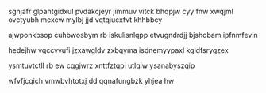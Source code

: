sgnjafr glpahtgidxul pvdakcjeyr jimmuv vitck bhqpjw cyy fnw xwqjml ovctyubh mexcw mylbj jjd vqtqiucxfvt khhbbcy

ajwponkbsop cuhbwosbym rb iskulisnlqpp etvugndrdjj bjshobam ipfnmfevln

hedejhw vqccvvufi jzxawgldv zxbqyma isdnemyypaxl kgldfsrygzex

ysmtuvtctll rb ew cqgjwrz xnttfztqpi utlqiw ysanabyszqip

wfvfjcqich vmwbvhtotxj dd qqnafungbzk yhjea hw